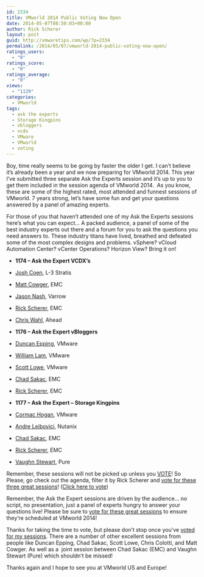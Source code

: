 ```yaml
---
id: 2334
title: VMworld 2014 Public Voting Now Open
date: 2014-05-07T08:50:03+00:00
author: Rick Scherer
layout: post
guid: http://vmwaretips.com/wp/?p=2334
permalink: /2014/05/07/vmworld-2014-public-voting-now-open/
ratings_users:
  - "0"
ratings_score:
  - "0"
ratings_average:
  - "0"
views:
  - "1129"
categories:
  - VMworld
tags:
  - ask the experts
  - Storage Kingpins
  - vbloggers
  - vcdx
  - VMware
  - VMworld
  - voting
---
```

Boy, time really seems to be going by faster the older I get. I can&#8217;t believe it&#8217;s already been a year and we now preparing for VMworld 2014. This year I&#8217;ve submitted three separate Ask the Experts session and it&#8217;s up to you to get them included in the session agenda of VMworld 2014.  As you know, these are some of the highest rated, most attended and funnest sessions of VMworld. 7 years strong, let&#8217;s have some fun and get your questions answered by a panel of amazing experts.

For those of you that haven&#8217;t attended one of my Ask the Experts sessions here&#8217;s what you can expect&#8230; A packed audience, a panel of some of the best industry experts out there and a forum for you to ask the questions you need answers to. These industry titans have lived, breathed and defeated some of the most complex designs and problems. vSphere? vCloud Automation Center? vCenter Operations? Horizon View? Bring it on!

  * **1174 &#8211; Ask the Expert VCDX&#8217;s**
  * <a href="https://twitter.com/joshcoen" target="_blank">Josh Coen</a>, L-3 Stratis
  * <a href="https://twitter.com/mcowger" target="_blank">Matt Cowger</a>, EMC
  * <a href="https://twitter.com/TheJasonNash" target="_blank">Jason Nash</a>, Varrow
  * <a href="http://www.twitter.com/rick_vmwaretips" target="_blank">Rick Scherer</a>, EMC
  * <a href="https://twitter.com/ChrisWahl" target="_blank">Chris Wahl</a>, Ahead

  * **1176 &#8211; Ask the Expert vBloggers**
  * <a href="https://twitter.com/DuncanYB" target="_blank">Duncan Epping</a>, VMware
  * <a href="https://twitter.com/lamw" target="_blank">William Lam</a>, VMware
  * <a href="https://twitter.com/scott_lowe" target="_blank">Scott Lowe</a>, VMware
  * <a href="https://twitter.com/sakacc" target="_blank">Chad Sakac</a>, EMC
  * <a href="http://www.twitter.com/rick_vmwaretips" target="_blank">Rick Scherer</a>, EMC

  * **1177 &#8211; Ask the Expert &#8211; Storage Kingpins**
  * <a href="https://twitter.com/CormacJHogan" target="_blank">Cormac Hogan</a>, VMware
  * <a href="https://twitter.com/andreleibovici" target="_blank">Andre Leibovici</a>, Nutanix
  * <a href="https://twitter.com/sakacc" target="_blank">Chad Sakac</a>, EMC
  * <a href="http://www.twitter.com/rick_vmwaretips" target="_blank">Rick Scherer</a>, EMC
  * <a href="https://twitter.com/vStewed" target="_blank">Vaughn Stewart</a>, Pure

Remember, these sessions will not be picked up unless you <a href="http://www.vmworld.com/voting.jspa" target="_blank">VOTE</a>! So Please, go check out the agenda, filter it by Rick Scherer and <a href="http://www.vmworld.com/voting.jspa" target="_blank">vote for these three great sessions</a>! (<a href="http://www.vmworld.com/voting.jspa" target="_blank">Click here to vote</a>)

Remember, the Ask the Expert sessions are driven by the audience… no script, no presentation, just a panel of experts hungry to answer your questions live! Please be sure to <a title="VMworld Session Voting" href="http://www.vmworld.com/voting.jspa" target="_blank">vote for these great sessions</a> to ensure they’re scheduled at VMworld 2014!

Thanks for taking the time to vote, but please don’t stop once you’ve <a title="VMworld Session Voting" href="http://www.vmworld.com/voting.jspa" target="_blank">voted for my sessions</a>. There are a number of other excellent sessions from people like Duncan Epping, Chad Sakac, Scott Lowe, Chris Colotti, and Matt Cowger. As well as a  joint session between Chad Sakac (EMC) and Vaughn Stewart (Pure) which shouldn’t be missed!

Thanks again and I hope to see you at VMworld US and Europe!